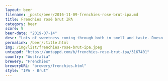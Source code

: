 ```yaml
---
layout: beer
filename: _posts/beer/2016-11-09-frenchies-rose-brut-ipa.md
title: Frenchies rosé brut IPA
category: beer
score: 9
beer-date: "2019-07-14"
desc: "Lots of sweetness coming through both in smell and taste. Doesn’t really seem like a beer, but who cares. Like beer mixed with champagne and raspberries"
permalink: /beer/:title.html
img: /img/list/frenchies-rose-brut-ipa.jpeg
untappd: "https://untappd.com/b/frenchies-rose-brut-ipa/3167401"
country: "Australia"
brewery: "Frenchies"
breweryURL: "brewery/frenchies.html"
style: "IPA - Brut"
---
```

